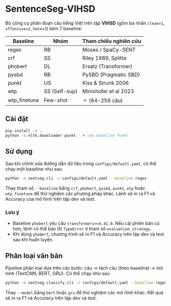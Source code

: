 # SentenceSeg-VIHSD

Bộ công cụ phân đoạn câu tiếng Việt trên tập **VIHSD** (gồm ba nhãn `clean=1`, `offensive=2`, `hate=3`) kèm 7 baseline:

| Baseline         | Nhóm        | Tham chiếu nghiên cứu         |
|------------------|--------------|-----------------------------------------|
| regex            | RB           | Moses / SpaCy-SENT                      |
| crf              | SS           | Riley 1989, Splitta                     |
| phobert          | DL           | Ersatz (Transformer)                    |
| pysbd            | RB           | PySBD (Pragmatic SBD)                   |
| punkt            | US           | Kiss & Strunk 2006                      |
| wtp              | SS (Self-sup)| Minixhofer et al 2023                   |
| wtp_finetune     | Few-shot     | 〃 (64-256 câu)                        |

## Cài đặt

```bash
pip install -e .
python -m nltk.downloader punkt   # cho baseline Punkt
```

## Sử dụng

Sau khi chỉnh sửa đường dẫn dữ liệu trong `configs/default.yaml`, có thể chạy một baseline như sau:
```bash
python -m sentseg.cli -c configs/default.yaml --baseline regex
```

Thay tham số `--baseline` bằng `crf`, `phobert`, `pysbd`, `punkt`, `wtp` hoặc `wtp_finetune` để thử nghiệm các phương pháp khác. Lệnh sẽ in ra F1 và Accuracy của mô hình trên tập dev và test.

### Lưu ý

- Baseline `phobert` yêu cầu `transformers>=4.41.0`. Nếu cài phiên bản cũ hơn, lệnh có thể báo lỗi `TypeError` ở tham số `evaluation_strategy`.
- Khi dùng `phobert`, chương trình sẽ in F1 và Accuracy trên tập dev và test sau khi huấn luyện.

## Phân loại văn bản

Pipeline phân loại dựa trên các bước: câu -> tách câu (theo baseline) -> mô hình (TextCNN, BERT, GRU). Có thể chạy như sau:
```bash
python -m sentseg.classify_cli -c configs/default.yaml --baseline regex --model textcnn
```
Thay `--model` bằng `bert` hoặc `gru` để thử nghiệm các mô hình khác. Kết quả sẽ in ra F1 và Accuracy trên tập dev và test.
